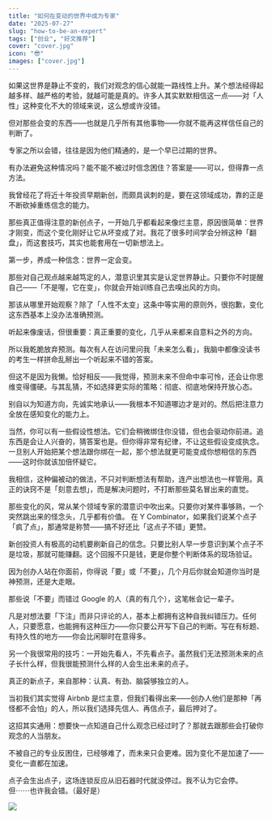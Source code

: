 ```yaml
---
title: "如何在变动的世界中成为专家"
date: "2025-07-27"
slug: "how-to-be-an-expert"
tags: ["创业", "好文推荐"]
cover: "cover.jpg"
icon: "😎"
images: ["cover.jpg"]
---
```

如果这世界是静止不变的，我们对观念的信心就能一路线性上升。某个想法经得起越多样、越严格的考验，就越可能是真的。许多人其实默默相信这一点——对「人性」这种变化不大的领域来说，这么想或许没错。



但对那些会变的东西——也就是几乎所有其他事物——你就不能再这样信任自己的判断了。



专家之所以会错，往往是因为他们精通的，是一个早已过期的世界。



有办法避免这种情况吗？能不能不被过时信念困住？答案是——可以，但得靠一点方法。



我曾经花了将近十年投资早期新创，而颇具讽刺的是，要在这领域成功，靠的正是不断砍掉重练信念的能力。



那些真正值得注意的新创点子，一开始几乎都看起来像烂主意，原因很简单：世界才刚变，而这个变化刚好让它从坏变成了对。我花了很多时间学会分辨这种「翻盘」，而这套技巧，其实也能套用在一切新想法上。



第一步，养成一种信念：世界一定会变。



那些对自己观点越来越笃定的人，潜意识里其实是认定世界静止。只要你不时提醒自己——「不是喔，它在变」，你就会开始训练自己去嗅出风的方向。



那该从哪里开始观察？除了「人性不太变」这条中等实用的原则外，很抱歉，变化这东西基本上没办法准确预测。



听起来像废话，但很重要：真正重要的变化，几乎从来都来自意料之外的方向。



所以我乾脆放弃预测。每次有人在访问里问我「未来怎么看」，我脑中都像没读书的考生一样拼命乱掰出一个听起来不错的答案。



但这不是因为我懒。恰好相反——我觉得，预测未来不但命中率可怜，还会让你思维变得僵硬。与其乱猜，不如选择更实际的策略：彻底、彻底地保持开放心态。



别自以为知道方向，先诚实地承认——我根本不知道哪边才是对的。然后把注意力全放在感知变化的能力上。



当然，你可以有一些假设性想法。它们会稍微绑住你没错，但也会驱动你前进。追东西是会让人兴奋的，猜答案也是。但你得非常有纪律，不让这些假设变成执念。
一旦别人开始把某个想法跟你绑在一起，那个想法就更可能变成你想相信的东西——这时你就该加倍怀疑它。



我相信，这种偏被动的做法，不只对判断想法有帮助，连产出想法也一样管用。真正的诀窍不是「刻意去想」，而是解决问题时，不打断那些莫名冒出来的直觉。



那些变化的风，常从某个领域专家的潜意识中吹出来。只要你对某件事够熟，一个突然跳出来的怪念头，几乎都有价值。
在 Y Combinator，如果我们说某个点子「疯了点」，那通常是称赞——搞不好还比「这点子不错」更赞。



新创投资人有极高的动机要刷新自己的信念。只要比别人早一步意识到某个点子不是垃圾，那就可能赚翻。这个回报不只是钱，更是你整个判断体系的现场验证。



因为创办人站在你面前，你得说「要」或「不要」，几个月后你就会知道你当时是神预测，还是大走眼。



那些说「不要」而错过 Google 的人（真的有几个），这笔帐会记一辈子。



凡是对想法要「下注」而非只评论的人，基本上都拥有这种自我纠错压力。任何人，只要愿意，也能拥有这种压力——你只要公开写下自己的判断。写在有标题、有持久性的地方——你会比闲聊时在意得多。



另一个我很常用的技巧：一开始先看人，不先看点子。虽然我们无法预测未来的点子长什么样，但我很能预测什么样的人会生出未来的点子。



真正的新点子，来自那种：认真、有劲、脑袋够独立的人。



当初我们其实觉得 Airbnb 是烂主意，但我们看得出来——创办人他们是那种「再怪都不会怕」的人，所以我们选择先信人、再信点子，最后押对了。



这招其实通用：想要快一点知道自己什么观念已经过时了？那就去跟那些会打破你观念的人当朋友。



不被自己的专业反困住，已经够难了，而未来只会更难。因为变化不是加速了——变化一直都在加速。



点子会生出点子，这场连锁反应从旧石器时代就没停过。我不认为它会停。
但⋯⋯也许我会错。（最好是）




![](https://prod-files-secure.s3.us-west-2.amazonaws.com/112d0858-5090-4d34-a606-b75eb8d65fd2/46476355-9cf3-4e99-9b7a-3531bc426380/1000202064.png?X-Amz-Algorithm=AWS4-HMAC-SHA256&X-Amz-Content-Sha256=UNSIGNED-PAYLOAD&X-Amz-Credential=ASIAZI2LB4665IPWSATB%2F20250816%2Fus-west-2%2Fs3%2Faws4_request&X-Amz-Date=20250816T112733Z&X-Amz-Expires=3600&X-Amz-Security-Token=IQoJb3JpZ2luX2VjECcaCXVzLXdlc3QtMiJHMEUCIQDL11gsSxRTBUy9i4B6fubUCIzuT0OJR9gzu10dNzXl2gIgEu5KFUJajsaNNw7MY9bnrQdgC587hwfh7Yyl1kYxfS0q%2FwMIcBAAGgw2Mzc0MjMxODM4MDUiDMzawCC8aMcP4pWEwSrcAyv9lUQP4pNCFyeFTjBe3VoiVOFriYiOz%2Ft5jo5BsCSPOBoG4CQx8YUIjx1bpPygoH6JB0FNbtBPofSPDvmxjgBN3uG%2B8JnlJJQP5P%2F%2BI1vgsaHHplFcX%2B%2F9QoFl42manG9IUgvDQe%2Bp5%2FBlwIk549lw%2F7hgc%2BxCuaV3AMT4AGXKwPkOTh5HEKYEtOB%2FQ1oLJ8NHJwccTJlt%2FQi4BY5%2BVnKhs9eb5dSPdQ514cz556S5iBjBE1oC%2F8Z4fR4Dp6OpGGg8I3WiKQNL%2BPOHp34%2F4Umt9zPb3htCCYkM6uU79ROEV%2F%2Fo3BRNsqHBxNZsPbP0FawjIJK2vhLOe5ykxptXz9KO6kKGrq3LIpKiDsbrgSu1drUCoQoHGLKNEpvcGmPCfPm2JHeu0Bav8burEN5pW0wo3EgvLI1ByLprOdtTCP%2FFtEUFd1tkVTK7lDM2ntkgFZ7Hq0YDwZijk05AvRcys9AErxgk4z0VUp%2BkGs3vnJqvb%2B3cM67ZKaQf1mGFZwHOUA6aBL0frBMVWvacSKiKLNKXGT6RH4YgymxTW%2BTeJgdefkszhUROXG9gjNOZB96Fy%2FZBYh1EHjaBxEMgENzMmI2B4zXrvBxRT8ILZYXm2vNM%2BPaJC7A%2FVnX7GVMuMPvcgMUGOqUBsRO59S%2Fe1kcTbWNzvwVGHtvD1uLclixWOvHiccA0wUUEbEv5rdqJNS0FI%2F72yzUwPkLNOcBZNJiUhRKQg9RNDwwf1Jz%2FitVnL2l0wDPVPJzf4uDDlZv8d%2FjQoNeEbniPESNUmiDO5SbIjoptIQ6TxuAxtMGoG6hr5PZoFJ79nxy2KmI5PCaIGP5CvPAr6N35nbBvMrCHmJj3xQlyiwgTFIm42Ybq&X-Amz-Signature=5cd659ffc05ad51f12eafd22f1e1fca39ea5390ed0fa8939d5c6649f93d98108&X-Amz-SignedHeaders=host&x-amz-checksum-mode=ENABLED&x-id=GetObject)

